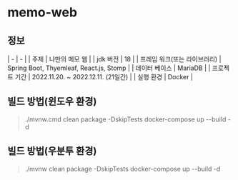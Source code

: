 # memo-web

## 정보
| - | - |
| 주제 | 나만의 메모 웹 |
| jdk 버전 | 18 |
| 프레임 워크(또는 라이브러리) |  Spring Boot, Thyemleaf, React.js, Stomp |
| 데이터 베이스 | MariaDB |
| 프로젝트 기간 | 2022.11.20. ~ 2022.12.11. (21일간) |
| 실행 환경 | Docker |

## 빌드 방법(윈도우 환경)
> ./mvnw.cmd clean package -DskipTests
> docker-compose up --build -d

## 빌드 방법(우분투 환경)
> ./mvnw clean package -DskipTests
> docker-compose up --build -d
